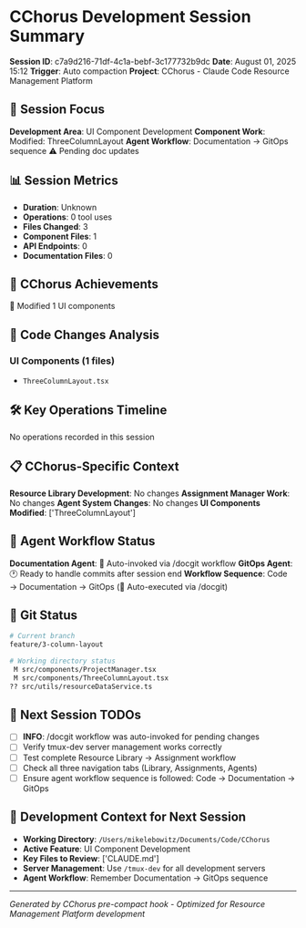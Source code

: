 # CChorus Development Session Summary

**Session ID**: c7a9d216-71df-4c1a-bebf-3c177732b9dc
**Date**: August 01, 2025 15:12
**Trigger**: Auto compaction
**Project**: CChorus - Claude Code Resource Management Platform


## 🎯 Session Focus

**Development Area**: UI Component Development
**Component Work**: Modified: ThreeColumnLayout
**Agent Workflow**: Documentation → GitOps sequence ⚠️ Pending doc updates

## 📊 Session Metrics

- **Duration**: Unknown
- **Operations**: 0 tool uses
- **Files Changed**: 3
- **Component Files**: 1
- **API Endpoints**: 0
- **Documentation Files**: 0

## 🚀 CChorus Achievements

🧩 Modified 1 UI components

## 🔧 Code Changes Analysis

### UI Components (1 files)
- `ThreeColumnLayout.tsx`

## 🛠️ Key Operations Timeline

No operations recorded in this session

## 📋 CChorus-Specific Context

**Resource Library Development**: No changes
**Assignment Manager Work**: No changes
**Agent System Changes**: No changes
**UI Components Modified**: ['ThreeColumnLayout']

## 🔄 Agent Workflow Status

**Documentation Agent**: 🤖 Auto-invoked via /docgit workflow
**GitOps Agent**: 🕐 Ready to handle commits after session end
**Workflow Sequence**: Code → Documentation → GitOps (🤖 Auto-executed via /docgit)

## 📂 Git Status

```bash
# Current branch
feature/3-column-layout

# Working directory status
 M src/components/ProjectManager.tsx
 M src/components/ThreeColumnLayout.tsx
?? src/utils/resourceDataService.ts

```

## 🎯 Next Session TODOs

- [ ] **INFO**: /docgit workflow was auto-invoked for pending changes
- [ ] Verify tmux-dev server management works correctly
- [ ] Test complete Resource Library → Assignment workflow
- [ ] Check all three navigation tabs (Library, Assignments, Agents)
- [ ] Ensure agent workflow sequence is followed: Code → Documentation → GitOps

## 🔄 Development Context for Next Session

- **Working Directory**: `/Users/mikelebowitz/Documents/Code/CChorus`
- **Active Feature**: UI Component Development
- **Key Files to Review**: ['CLAUDE.md']
- **Server Management**: Use `/tmux-dev` for all development servers
- **Agent Workflow**: Remember Documentation → GitOps sequence

---

*Generated by CChorus pre-compact hook - Optimized for Resource Management Platform development*
